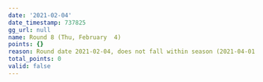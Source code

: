 ```yaml
---
date: '2021-02-04'
date_timestamp: 737825
gg_url: null
name: Round 8 (Thu, February  4)
points: {}
reason: Round date 2021-02-04, does not fall within season (2021-04-01 to 2021-10-01)
total_points: 0
valid: false
---
```

